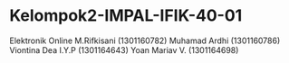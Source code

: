 # Kelompok2-IMPAL-IFIK-40-01
Elektronik Online
 M.Rifkisani (1301160782)
 Muhamad Ardhi (1301160786)
 Viontina Dea I.Y.P (1301164643)
 Yoan Mariav V. (1301164698)
